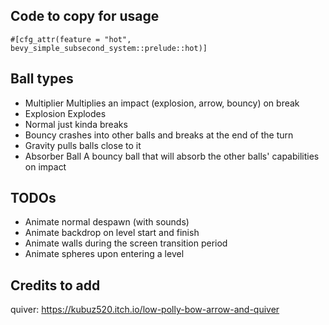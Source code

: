 ##  Code to copy for usage

```
#[cfg_attr(feature = "hot", bevy_simple_subsecond_system::prelude::hot)]
```


## Ball types

- Multiplier
Multiplies an impact (explosion, arrow, bouncy) on break
- Explosion
Explodes
- Normal
just kinda breaks
- Bouncy
crashes into other balls and breaks at the end of the turn
- Gravity
pulls balls close to it
- Absorber Ball
A bouncy ball that will absorb the other balls' capabilities on impact


## TODOs
- Animate normal despawn (with sounds)
- Animate backdrop on level start and finish
- Animate walls during the screen transition period
- Animate spheres upon entering a level


## Credits to add
quiver: https://kubuz520.itch.io/low-polly-bow-arrow-and-quiver
